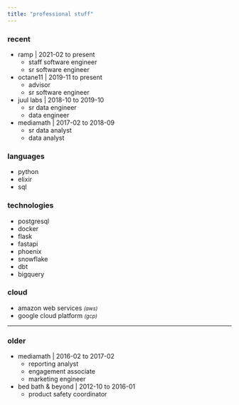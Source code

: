 ```yaml
---
title: "professional stuff"
---
```


### recent

- ramp | <date>2021-02 to present</date>
  - staff software engineer
  - sr software engineer
- octane11 | <date>2019-11 to present</date>
  - advisor
  - sr software engineer
- juul labs | <date>2018-10 to 2019-10</date>
  - sr data engineer
  - data engineer
- mediamath | <date>2017-02 to 2018-09</date>
  - sr data analyst
  - data analyst

### languages

- python
- elixir
- sql

### technologies

- postgresql
- docker
- flask
- fastapi
- phoenix
- snowflake
- dbt
- bigquery

### cloud

- amazon web services <small>_(aws)_</small>
- google cloud platform <small>_(gcp)_</small>

---

### older

- mediamath | <date>2016-02 to 2017-02</date>
  - reporting analyst
  - engagement associate
  - marketing engineer
- bed bath & beyond | <date>2012-10 to 2016-01</date>
  - product safety coordinator
